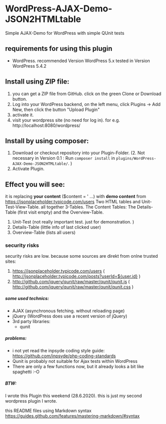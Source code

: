 # WordPress-AJAX-Demo-JSON2HTMLtable
Simple AJAX-Demo for WordPress with simple QUnit tests

## requirements for using this plugin
* WordPress. recommended Version WordPress 5.x 
tested in Version WordPress 5.4.2

## Install using ZIP file:
1. you can get a ZIP file from GitHub. click on the green Clone or Download button.
1. Log into your WordPress backend, on the left menu, 
click Plugins -> Add New, then click the button "Upload Plugin" 
1. activate it.
1. visit your wordpress site (no need for log in). for e.g. http://localhost:8080/wordpress/

## Install by using composer:

1. Download or checkout repository into your Plugin-Folder.
(2. Not necessary in Version 0.1 :
   Run `composer install` in `plugins/WordPress-AJAX-Demo-JSON2HTMLtable/`. )
1. Activate Plugin.


## Effect you will see:
it is replacing **your content** ($content = ' ...) with **demo content** from https://jsonplaceholder.typicode.com/users
Two HTML tables and Unit-Test-View-Table. all together 3-Tables. 
The Content Tables: The Details-Table (first visit empty) and the Overview-Table.
1. Unit-Test (not really important test. just for demonstration. )
1. Details-Table (little info of last clicked user)
1. Overview-Table (lists all users)

### security risks
security risks are low. because
some sources are direkt from onlne trusted sites:
1. https://jsonplaceholder.typicode.com/users ( http://jsonplaceholder.typicode.com/posts?userId=${user.id} )
1. http://github.com/jquery/qunit/raw/master/qunit/qunit.js ( http://github.com/jquery/qunit/raw/master/qunit/qunit.css )

##### some used technics:
* AJAX (asynchronous fetching. without reloading page)
* jQuery (WordPress does use a recent version of jQuery)
* 3rd party libraries:
  * qunit
  
##### problems:
* i not yet read the inpsyde coding style guide: https://github.com/inpsyde/php-coding-standards
* Qunit is probably not suitable for Ajax tests within WordPress
* There are only a few functions now, but it already looks a bit like spaghetti :-O
  
##### BTW:
I wrote this Plugin this weekend (28.6.2020). this is just my second wordpress plugin I wrote.

this README files using Markdown syntax https://guides.github.com/features/mastering-markdown/#syntax
